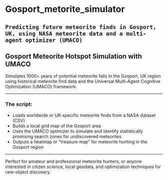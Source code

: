 # Gosport_metorite_simulator
`Predicting future meteorite finds in Gosport, UK, using NASA meteorite data and a multi-agent optimizer (UMACO)`
---

## Gosport Meteorite Hotspot Simulation with UMACO

Simulates 1000+ years of potential meteorite falls in the Gosport, UK region
using historical meteorite find data and the Universal Multi-Agent Cognitive Optimization (UMACO) framework.

---

### The script:
- Loads worldwide or UK-specific meteorite finds from a NASA dataset (CSV)
- Builds a local grid map of the Gosport area
- Uses the UMACO optimizer to simulate and identify statistically promising search zones for undiscovered meteorites
- Outputs a heatmap or "treasure map" for meteorite hunting in the Gosport region

---

Perfect for amateur and professional meteorite hunters, or anyone interested in citizen science,
local geodata, and optimization techniques for rare-object discovery.

